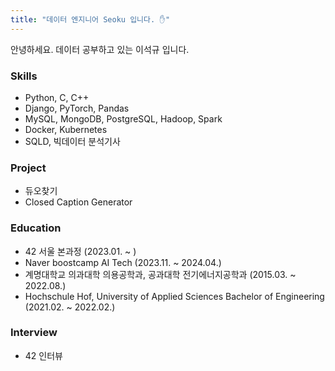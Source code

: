 ```yaml
---
title: "데이터 엔지니어 Seoku 입니다. ✋"
---
```


안녕하세요. 데이터 공부하고 있는 이석규 입니다.

### Skills

- Python, C, C++
- Django, PyTorch, Pandas
- MySQL, MongoDB, PostgreSQL, Hadoop, Spark
- Docker, Kubernetes
- SQLD, 빅데이터 분석기사

### Project
- 듀오찾기
- Closed Caption Generator

### Education
- 42 서울 본과정 (2023.01. ~ )
- Naver boostcamp AI Tech (2023.11. ~ 2024.04.)
- 계명대학교 의과대학 의용공학과, 공과대학 전기에너지공학과 (2015.03. ~ 2022.08.)
- Hochschule Hof, University of Applied Sciences Bachelor of Engineering (2021.02. ~ 2022.02.)

### Interview
- 42 인터뷰
